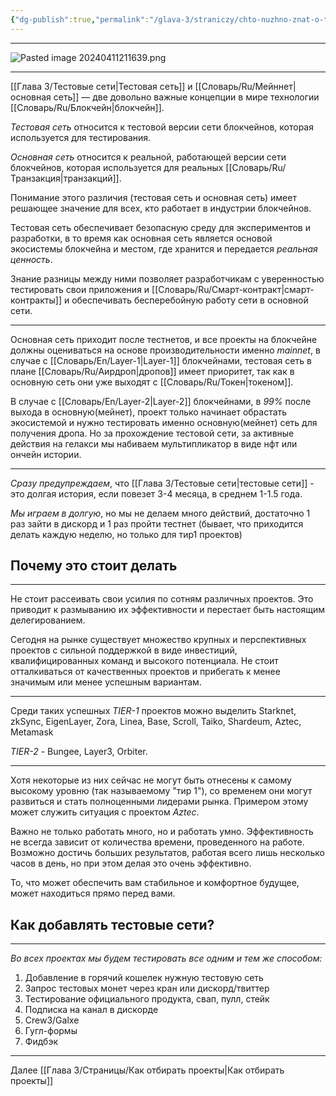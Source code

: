 ```yaml
---
{"dg-publish":true,"permalink":"/glava-3/straniczy/chto-nuzhno-znat-o-testnetah/"}
---
```



---

![Pasted image 20240411211639.png](/img/user/Images/Pasted%20image%2020240411211639.png)

---

[[Глава 3/Тестовые сети\|Тестовая сеть]] и [[Словарь/Ru/Мейннет\|основная сеть]] — две довольно важные концепции в мире технологии [[Словарь/Ru/Блокчейн\|блокчейн]].

_Тестовая сеть_ относится к тестовой версии сети блокчейнов, которая используется для тестирования.

_Основная сеть_ относится к реальной, работающей версии сети блокчейнов, которая используется для реальных [[Словарь/Ru/Транзакция\|транзакций]].

Понимание этого различия (тестовая сеть и основная сеть) имеет решающее значение для всех, кто работает в индустрии блокчейнов.

Тестовая сеть обеспечивает безопасную среду для экспериментов и разработки, в то время как основная сеть является основой экосистемы блокчейна и местом, где хранится и передается _реальная ценность_.

Знание разницы между ними позволяет разработчикам с уверенностью тестировать свои приложения и [[Словарь/Ru/Смарт-контракт\|смарт-контракты]] и обеспечивать бесперебойную работу сети в основной сети.

---

Основная сеть приходит после тестнетов, и все проекты на блокчейне должны оцениваться на основе производительности именно _mainnet_, в случае с [[Словарь/En/Layer-1\|Layer-1]] блокчейнами, тестовая сеть в плане [[Словарь/Ru/Аирдроп\|дропов]] имеет приоритет, так как в основную сеть они уже выходят с [[Словарь/Ru/Токен\|токеном]].

В случае с [[Словарь/En/Layer-2\|Layer-2]] блокчейнами, в _99%_ после выхода в основную(мейнет), проект только начинает обрастать экосистемой и нужно тестировать именно основную(мейнет) сеть для получения дропа. Но за прохождение тестовой сети, за активные действия на гелакси мы набиваем мультипликатор в виде нфт или ончейн истории.

---

_Сразу предупреждаем_, что [[Глава 3/Тестовые сети\|тестовые сети]] - это долгая история, если повезет 3-4 месяца, в среднем 1-1.5 года.

_Мы играем в долгую_, но мы не делаем много действий, достаточно 1 раз зайти в дискорд и 1 раз пройти тестнет (бывает, что приходится делать каждую неделю, но только для тир1 проектов)

## Почему это стоит делать
---

Не стоит рассеивать свои усилия по сотням различных проектов. Это приводит к размыванию их эффективности и перестает быть настоящим делегированием.

Сегодня на рынке существует множество крупных и перспективных проектов с сильной поддержкой в виде инвестиций, квалифицированных команд и высокого потенциала. Не стоит отталкиваться от качественных проектов и прибегать к менее значимым или менее успешным вариантам.

---

Среди таких успешных _TIER-1_ проектов можно выделить Starknet, zkSync, EigenLayer, Zora, Linea, Base, Scroll, Taiko, Shardeum, Aztec, Metamask

_TIER-2_ - Bungee, Layer3, Orbiter.

---

Хотя некоторые из них сейчас не могут быть отнесены к самому высокому уровню (так называемому "тир 1"), со временем они могут развиться и стать полноценными лидерами рынка. Примером этому может служить ситуация с проектом _Aztec_.

Важно не только работать много, но и работать умно. Эффективность не всегда зависит от количества времени, проведенного на работе. Возможно достичь больших результатов, работая всего лишь несколько часов в день, но при этом делая это очень эффективно.

То, что может обеспечить вам стабильное и комфортное будущее, может находиться прямо перед вами.

## Как добавлять тестовые сети?
---

_Во всех проектах мы будем тестировать все одним и тем же способом:_

1. Добавление в горячий кошелек нужную тестовую сеть
2. Запрос тестовых монет через кран или дискорд/твиттер
3. Тестирование официального продукта, свап, пулл, стейк
4. Подписка на канал в дискорде
5. Crew3/Galxe
6. Гугл-формы
7. Фидбэк

---

Далее [[Глава 3/Страницы/Как отбирать проекты\|Как отбирать проекты]]